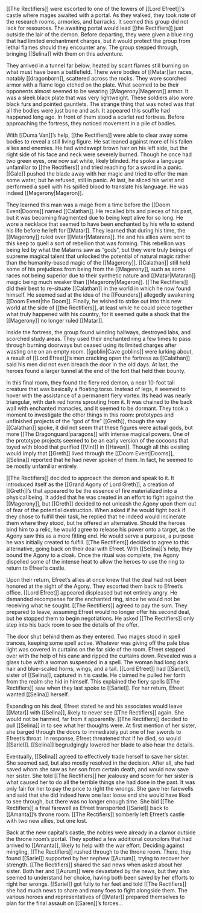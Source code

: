[[The Rectifiers]] were escorted to one of the towers of [[Lord Efreet]]’s castle where mages awaited with a portal. As they walked, they took note of the research rooms, armories, and barracks. It seemed this group did not lack for resources. The awaiting portal would lead [[the Rectifiers]] just outside the lair of the demon. Before departing, they were given a blue ring that had limited enchantment charges, but it would protect the group from lethal flames should they encounter any. The group stepped through, bringing [[Selina]] with them on this adventure.

They arrived in a tunnel far below, heated by scant flames still burning on what must have been a battlefield. There were bodies of [[Matar]]an races, notably [[dragonborn]], scattered across the rocks. They wore scorched armor with a flame logo etched on the plate. What seemed to be their opponents almost seemed to be wearing [[Magerony|Mageron]] armor. It was a sleek black plate that was very lightweight. These soldiers also wore black furs and pointed gauntlets. The strange thing that was noted was that all the bodies were just bone and ash. It appeared this scuffle had happened long ago. In front of them stood a scarlet red fortress. Before approaching the fortress, they noticed movement in a pile of bodies.

With [[Duma Van]]’s help, [[the Rectifiers]] were able to clear away some bodies to reveal a still living figure. He sat leaned against more of his fallen allies and enemies. He had windswept brown hair on his left side, but the right side of his face and neck were severely burned. Though he once had two green eyes, one now sat white, likely blinded. He spoke a language unfamiliar to [[the Rectifiers]] and tried reaching for a sword in a panic. [[Gale]] pushed the blade away with her magic and tried to offer the man some water, but he refused, still in panic. At last, he sliced his wrist and performed a spell with his spilled blood to translate his language. He was indeed [[Magerony|Mageron]]. 

They learned this man was a mage from a time before the [[Doom Event|Dooms]] named [[Calathan]]. He recalled bits and pieces of his past, but it was becoming fragmented due to being kept alive for so long. He wore a necklace that seemed to have been enchanted by his wife to extend his life before he left for [[Matar]]. They learned that during his time, the [[Magerony]] ruled over [[Matar|Matarans]]. He and his allies were sent to this keep to quell a sort of rebellion that was forming. This rebellion was being led by what the Matarns saw as “gods”, but they were truly beings of supreme magical talent that unlocked the potential of natural magic rather than the humanity-based magic of the [[Magerony]]. [[Calathan]] still held some of his prejudices from being from the [[Magerony]], such as some races not being superior due to their synthetic nature and [[Matar|Mataran]] magic being much weaker than [[Magerony|Mageron]]. [[The Rectifiers]] did their best to re-situate [[Calathan]] in the world in which he now found himself. He seemed sad at the idea of the [[Founders]] allegedly awakening [[Doom Event|the Doom]]. Finally, he wished to strike out into this new world at the side of [[the Rectifiers]], at least while he could piece together what truly happened with his country, for it seemed quite a shock that the [[Magerony]] no longer ruled [[Matar]]. 

Inside the fortress, the group found winding hallways, destroyed labs, and scorched study areas. They used their enchanted ring a few times to pass through burning doorways but ceased using its limited charges after wasting one on an empty room. [[goblin|Cave goblins]] were lurking about, a result of [[Lord Efreet]]’s men cracking open the fortress as [[Calathan]] said his men did not even breach the door in the old days. At last, the heroes found a larger tunnel at the end of the fort that held their bounty.

In this final room, they found the fiery red demon, a near 10-foot tall creature that was basically a floating torso. Instead of legs, it seemed to hover with the assistance of a permanent fiery vortex. Its head was nearly triangular, with dark red horns sprouting from it. It was chained to the back wall with enchanted manacles, and it seemed to be dormant. They took a moment to investigate the other things in this room: prototypes and unfinished projects of the “god of fire” [[Greth]], though the way [[Calathan]] spoke, it did not seem that these figures were actual gods, but more [[The Dragonguard|paragons]] with intense magical powers. One of the prototype projects seemed to be an early version of the cocoons that toyed with blood that purified [[Vint]] in [[Haven]]. Though all this existing would imply that [[Greth]] lived through the [[Doom Event|Dooms]], [[Selina]] reported that he had never spoken of them. In fact, he seemed to be mostly unfamiliar entirely. 

[[The Rectifiers]] decided to approach the demon and speak to it. It introduced itself as the [[Grand Agony of Lord Greth]], a creation of [[Greth]]’s that appeared to be the essence of fire materialized into a physical being. It added that he was created in an effort to fight against the [[Magerony]], but [[Greth]] decided to not unleash the Agony upon them out of fear of the potential destruction. When asked if he would fight back if they chose to fulfill their task, he replied that he indeed would incinerate them where they stood, but he offered an alternative. Should the heroes bind him to a relic, he would agree to release his power onto a target, as the Agony saw this as a more fitting end. He would serve a purpose, a purpose he was initially created to fulfill. [[The Rectifiers]] decided to agree to this alternative, going back on their deal with Efreet. With [[Selina]]’s help, they bound the Agony to a cloak. Once the ritual was complete, the Agony dispelled some of the intense heat to allow the heroes to use the ring to return to Efreet’s castle.

Upon their return, Efreet’s allies at once knew that the deal had not been honored at the sight of the Agony. They escorted them back to Efreet’s office. [[Lord Efreet]] appeared displeased but not entirely angry. He demanded recompense for the enchanted ring, since he would not be receiving what he sought. [[The Rectifiers]] agreed to pay the sum. They prepared to leave, assuming Efreet would no longer offer his second deal, but he stopped them to begin negotiations. He asked [[The Rectifiers]] only step into his back room to see the details of the offer.

The door shut behind them as they entered. Two mages stood in spell trances, keeping some spell active. Whatever was giving off the pale blue light was covered in curtains on the far side of the room. Efreet stepped over with the help of his cane and ripped the curtains down. Revealed was a glass tube with a woman suspended in a spell. The woman had long dark hair and blue-scaled horns, wings, and a tail. [[Lord Efreet]] had [[Sariel]], sister of [[Selina]], captured in his castle. He claimed he pulled her forth from the realm she hid in himself. This explained the fiery spells [[The Rectifiers]] saw when they last spoke to [[Sariel]]. For her return, Efreet wanted [[Selina]] herself.

Expanding on his deal, Efreet stated he and his associates would leave [[Matar]] with [[Selina]], likely to never see [[The Rectifiers]] again. She would not be harmed, far from it apparently. [[The Rectifiers]] decided to pull [[Selina]] in to see what her thoughts were. At first mention of her sister, she barged through the doors to immediately put one of her swords to Efreet’s throat. In response, Efreet threatened that if he died, so would [[Sariel]]. [[Selina]] begrudgingly lowered her blade to also hear the details.

Eventually, [[Selina]] agreed to effectively trade herself to save her sister. She seemed sad, but also mostly resolved in the decision. After all, she had saved whom she saw as her son from certain death, and would now save her sister. She told [[The Rectifiers]] her jealousy and scorn for her sister is what caused her to do all the terrible things she had done in the past. It was only fair for her to pay the price to right the wrongs. She gave her farewells and said that she did indeed have one last loose end she would have liked to see through, but there was no longer enough time. She bid [[The Rectifiers]] a final farewell as Efreet transported [[Sariel]] back to [[Amanta]]’s throne room. [[The Rectifiers]] somberly left Efreet’s castle with two new allies, but one lost. 

Back at the new capital’s castle, the nobles were already in a clamor outside the throne room’s portal. They spotted a few additional councilors that had arrived to [[Amanta]], likely to help with the war effort. Deciding against mingling, [[The Rectifiers]] rushed through to the throne room. There, they found [[Sariel]] supported by her nephew [[Aurum]], trying to recover her strength. [[The Rectifiers]] shared the sad news when asked about her sister. Both her and [[Aurum]] were devastated by the news, but they also seemed to understand her choice, having both been saved by her efforts to right her wrongs. [[Sariel]] got fully to her feet and told [[The Rectifiers]] she had much news to share and many foes to fight alongside them. The various heroes and representatives of [[Matar]] prepared themselves to plan for the final assault on [[Saren]]’s forces… 